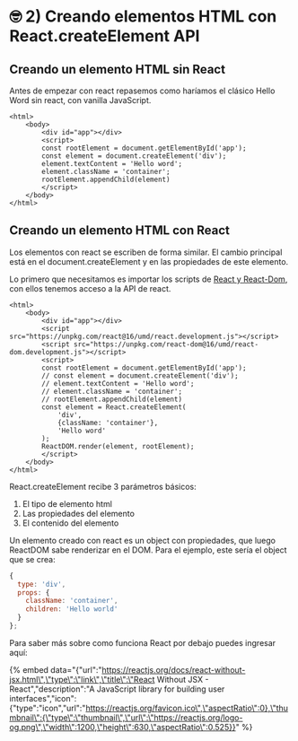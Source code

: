 # 🤓 2\) Creando elementos HTML con React.createElement API

## Creando un elemento HTML sin React

Antes de empezar con react repasemos como haríamos el clásico Hello Word sin react, con vanilla JavaScript.

```markup
<html>
    <body>
        <div id="app"></div>
        <script>
        const rootElement = document.getElementById('app');
        const element = document.createElement('div');
        element.textContent = 'Hello word';
        element.className = 'container';
        rootElement.appendChild(element)
        </script>
    </body>
</html>
```

## Creando un elemento HTML con React

Los elementos con react se escriben de forma similar. El cambio principal está en el document.createElement y en las propiedades de este elemento.

Lo primero que necesitamos es importar los scripts de [React y React-Dom](https://reactjs.org/docs/cdn-links.html), con ellos tenemos acceso a la API de react.

```markup
<html>
    <body>
        <div id="app"></div>
        <script src="https://unpkg.com/react@16/umd/react.development.js"></script>
        <script src="https://unpkg.com/react-dom@16/umd/react-dom.development.js"></script>
        <script>
        const rootElement = document.getElementById('app');
        // const element = document.createElement('div');
        // element.textContent = 'Hello word';
        // element.className = 'container';
        // rootElement.appendChild(element)
        const element = React.createElement(
            'div',
            {className: 'container'},
            'Hello word'
        );
        ReactDOM.render(element, rootElement);
        </script>
    </body>
</html>
```

React.createElement recibe 3 parámetros básicos:

1. El tipo de elemento html
2. Las propiedades del elemento
3. El contenido del elemento

Un elemento creado con react es un object con propiedades, que luego ReactDOM sabe renderizar en el DOM. Para el ejemplo, este sería el object que se crea:

```javascript
{
  type: 'div',
  props: {
    className: 'container',
    children: 'Hello world'
  }
};
```

Para saber más sobre como funciona React por debajo puedes ingresar aquí:

{% embed data="{\"url\":\"https://reactjs.org/docs/react-without-jsx.html\",\"type\":\"link\",\"title\":\"React Without JSX - React\",\"description\":\"A JavaScript library for building user interfaces\",\"icon\":{\"type\":\"icon\",\"url\":\"https://reactjs.org/favicon.ico\",\"aspectRatio\":0},\"thumbnail\":{\"type\":\"thumbnail\",\"url\":\"https://reactjs.org/logo-og.png\",\"width\":1200,\"height\":630,\"aspectRatio\":0.525}}" %}



